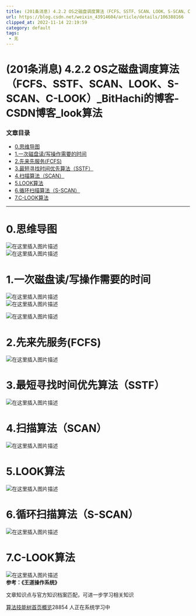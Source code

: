 ```yaml
---
title: (201条消息) 4.2.2 OS之磁盘调度算法（FCFS、SSTF、SCAN、LOOK、S-SCAN、C-LOOK）_BitHachi的博客-CSDN博客_look算法
url: https://blog.csdn.net/weixin_43914604/article/details/106388166
clipped_at: 2022-11-14 22:19:59
category: default
tags: 
 - 无
---
```



# (201条消息) 4.2.2 OS之磁盘调度算法（FCFS、SSTF、SCAN、LOOK、S-SCAN、C-LOOK）_BitHachi的博客-CSDN博客_look算法

### 文章目录

*   [0.思维导图](#0_3)
*   [1.一次磁盘读/写操作需要的时间](#1_6)
*   [2.先来先服务(FCFS)](#2FCFS_12)
*   [3.最短寻找时间优先算法（SSTF）](#3SSTF_16)
*   [4.扫描算法（SCAN）](#4SCAN_19)
*   [5.LOOK算法](#5LOOK_21)
*   [6.循环扫描算法（S-SCAN）](#6SSCAN_23)
*   [7.C-LOOK算法](#7CLOOK_25)

* * *

# 0.思维导图

![在这里插入图片描述](assets/1668435599-648f156786c7426d0ae2882cddb2da5c.png)  
![在这里插入图片描述](assets/1668435599-9d270cc803762792fbd8d4d6dc959ae7.png)

# 1.一次磁盘读/写操作需要的时间

![在这里插入图片描述](assets/1668435599-cb0694b858f38a255d06daba4510a320.png)  
![在这里插入图片描述](assets/1668435599-624292a3710d19d25cc1aaccaa691bb3.png)

![在这里插入图片描述](assets/1668435599-8a85cc3b77f7dad827515f9998d26579.png)

# 2.先来先服务(FCFS)

![在这里插入图片描述](assets/1668435599-6ff7d40d2494d77c5add0232a30c5897.png)

# 3.最短寻找时间优先算法（SSTF）

![在这里插入图片描述](assets/1668435599-f27101f755b3f2280f3bc82a1ac8aa92.png)

# 4.扫描算法（SCAN）

![在这里插入图片描述](assets/1668435599-5c9f36c37b5c124018b38d8c983f29e7.png)

# 5.LOOK算法

![在这里插入图片描述](assets/1668435599-cefa4c498b4246f5bd2b0cf38c817444.png)

# 6.循环扫描算法（S-SCAN）

![在这里插入图片描述](assets/1668435599-e363781b84c38fbef2cff267ba7c527a.png)

# 7.C-LOOK算法

![在这里插入图片描述](assets/1668435599-2c87dcc6129a333035b9b671b89e7628.png)  
**参考：《王道操作系统》**

文章知识点与官方知识档案匹配，可进一步学习相关知识

[算法技能树](https://edu.csdn.net/skill/algorithm/)[首页](https://edu.csdn.net/skill/algorithm/)[概览](https://edu.csdn.net/skill/algorithm/)28854 人正在系统学习中
